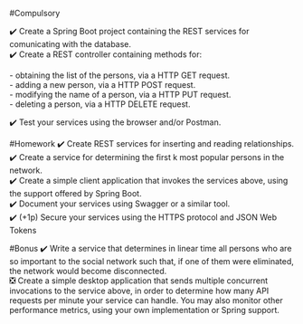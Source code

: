 
#Compulsory

✔️ Create a Spring Boot project containing the REST services 
for comunicating with the database. </br>
✔️ Create a REST controller containing methods for: </br>
<p>
- obtaining the list of the persons, via a HTTP GET request. </br>
- adding a new person, via a HTTP POST request. </br>
- modifying the name of a person, via a HTTP PUT request. </br>
- deleting a person, via a HTTP DELETE request. </br>
</p>
✔️ Test your services using the browser and/or Postman. </br>

#Homework
✔️ Create REST services for inserting and reading relationships. </br>
✔️ Create a service for determining the first k most popular persons in the network. </br>
✔️ Create a simple client application that invokes the services above, 
using the support offered by Spring Boot. </br>
✔️ Document your services using Swagger or a similar tool. </br>
✔️ (+1p) Secure your services using the HTTPS protocol and JSON Web Tokens </br>

#Bonus
✔️ Write a service that determines in linear time all 
persons who are so important to the social network such that,
if one of them were eliminated, the network would
become disconnected. </br>
❎ Create a simple desktop application that sends multiple concurrent invocations to the service above, in order to determine how many API requests per minute your service can handle.
You may also monitor other performance metrics, using your own implementation or Spring support.